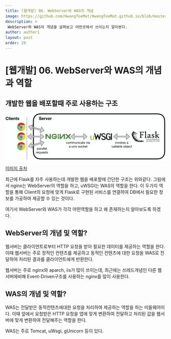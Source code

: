 ```yaml
---
title: (웹개발) 06. WebServer와 WAS의 개념
image: https://github.com/HwangToeMat/HwangToeMat.github.io/blob/master/Computer-Science/image/WEB/WAS/0.png?raw=true
description: >
 WebServer와 WAS의 개념을 살펴보고 어떤곳에서 쓰이는지 알아본다.
author: author1
layout: post
order: 29
---
```


# [웹개발] 06. WebServer와 WAS의 개념과 역할

## 개발한 웹을 배포할때 주로 사용하는 구조

<img src="https://github.com/HwangToeMat/HwangToeMat.github.io/blob/master/Computer-Science/image/WEB/WAS/1.png?raw=true" style="max-width:100%;margin-left: auto; margin-right: auto; display: block;">

[이미지 출처](https://hackernoon.com/a-guide-to-scaling-machine-learning-models-in-production-aa8831163846)

최근에 Flask를 자주 사용하는데 개발한 웹을 배포할때 간단한 구조는 위와같다. 그림에서 nginx는 WebServer의 역할을 하고, uWSGI는 WAS의 역할을 한다.
이 두가지 역할을 통해 Client의 요청에 맞게 Flask로 구현된 서비스를 연결하여 DB에서 필요한 정보를 가공하여 제공할 수 있는 것이다.

여기서 WebServer와 WAS가 각각 어떤역할을 하고 왜 존재하는지 알아보도록 하겠다.

## WebServer의 개념 및 역할?

웹서버는 클라이언트로부터 HTTP 요청을 받아 필요한 데이터를 제공하는 역할을 한다.
이때 웹서버는 주로 정적인 컨텐츠를 제공하고 동적인 컨텐츠에 대한 요청을 WAS로 전달하여 처리된 결과를 클라이언트에게 반환한다.

웹서버는 주로 nginx와 aparch, iis가 많이 쓰이는데, 최근에는 쓰레드개념인 다른 웹서버에비해 Event-Driven구조를 사용하는 nginx를 많이 사용한다.

## WAS의 개념 및 역할?

WAS는 전달받은 동적컨텐츠에대한 요청을 처리하여 제공하는 역할을 하는 미들웨어이다.
이때 앞에서 요청받은 HTTP 요청을 앱에 맞게 변환하여 전달하고 처리된 값을 웹서버에 맞게 변환하여 전달해주는 역할을 한다.

WAS는 주로 Tomcat, uWsgi, gUnicorn 등이 있다.

